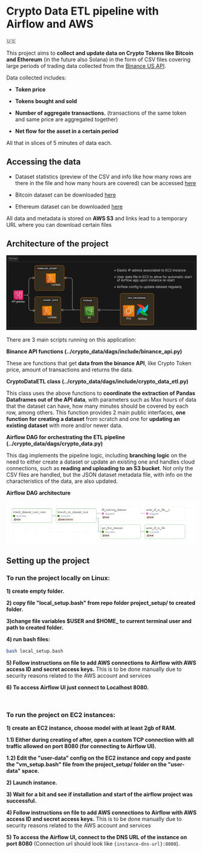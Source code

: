 # Crypto Data ETL pipeline with Airflow and AWS 

:us:

This project aims to **collect and update data on Crypto Tokens like Bitcoin and Ethereum** (in the future also Solana) in the form of CSV files covering large periods of trading data collected from the [Binance US API](https://docs.binance.us/#introduction).

Data collected includes: 

* **Token price**

* **Tokens bought and sold**

* **Number of aggregate transactions.** (transactions of the same token and same price are aggregated together)

* **Net flow for the asset in a certain period**

All that in slices of 5 minutes of data each.


## Accessing the data 

* Dataset statistics (preview of the CSV and info like how many rows are there in the file and how many hours are covered) can be accessed  [here](https://jr6cd1g42j.execute-api.us-east-2.amazonaws.com/stage1/dashboard)

* Bitcoin dataset can be downloaded  [here](https://czmejpeff7.execute-api.us-east-2.amazonaws.com/geturl?token=btc)

* Ethereum dataset can be downloaded  [here](https://czmejpeff7.execute-api.us-east-2.amazonaws.com/geturl?token=eth)

All data and metadata is stored on **AWS S3** and links lead to a temporary URL where you can download certain files


## Architecture of the project

![](architecture.png)


There are 3 main scripts running on this application:

**Binance API functions (../crypto_data/dags/include/binance_api.py)**

These are functions that get **data from the binance API**, like Crypto Token price, amount of transactions and returns the data.

**CryptoDataETL class (../crypto_data/dags/include/crypto_data_etl.py)**

This class uses the above functions to **coordinate the extraction of Pandas Dataframes out of the API data**, with parameters such as Max hours of data that the dataset can have, how many minutes should be covered by each row, among others. This function provides 2 main public interfaces, **one function for creating a dataset** from scratch and one for **updating an existing dataset** with more and/or newer data.

**Airflow DAG for orchestrating the ETL pipeline (../crypto_data/dags/crypto_data.py)**

This dag implements the pipeline logic, including **branching logic** on the need to either create a dataset or update an existing one and handles cloud connections, such as **reading and uploading to an S3 bucket**.
Not only the CSV files are handled, but the JSON dataset metadata file, with info on the characteristics of the data, are also updated.

**Airflow DAG architecture**

![](airflow_dag.png)


## Setting up the project

### To run the project locally on Linux:

**1) create empty folder.**

**2) copy file "local_setup.bash" from repo folder project_setup/ to created folder.**

**3)change file variables $USER and $HOME_ to current terminal user and path to created folder.**

**4) run bash files:**
```bash
bash local_setup.bash
```

**5) Follow instructions on file to add AWS connections to Airflow with AWS access ID and secret access keys.**
This is to be done manually due to security reasons related to the AWS account and services

**6) To access Airflow UI just connect to Localhost 8080.**

<br>


### To run the project on EC2 instances:

**1) create an EC2 instance, choose model with at least 2gb of RAM.**

**1.1) Either during creating of after, open a custom TCP connection with all traffic allowed on port 8080 (for connecting to Airflow UI).**

**1.2) Edit the "user-data" config on the EC2 instance and copy and paste the "vm_setup.bash" file from the project_setup/ folder on the "user-data" space.**

**2) Launch instance.**

**3) Wait for a bit and see if installation and start of the airflow project was successful.**

**4) Follow instructions on file to add AWS connections to Airflow with AWS access ID and secret access keys.**
This is to be done manually due to security reasons related to the AWS account and services

**5) To access the Airflow UI, connect to the DNS URL of the instance on port 8080** 
(Connection url should look like `{instance-dns-url}:8080`).




